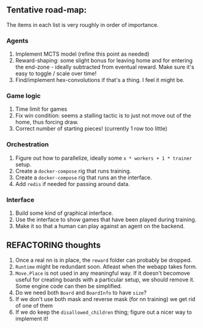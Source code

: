 ## Tentative road-map:
The items in each list is very roughly in order of importance.

### Agents
1. Implement MCTS model (refine this point as needed)
2. Reward-shaping: some slight bonus for leaving home and for entering the end-zone - ideally subtracted from eventual reward. Make sure it's easy to toggle / scale over time!
3. Find/implement hex-convolutions if that's a thing. I feel it might be.

### Game logic
1. Time limit for games
2. Fix win condition: seems a stalling tactic is to just not move out of the home, thus forcing draw.
3. Correct number of starting pieces! (currently 1 row too little)

### Orchestration
1. Figure out how to parallelize, ideally some  `x * workers + 1 * trainer` setup.
2. Create a `docker-compose` rig that runs training.
3. Create a `docker-compose` rig that runs an the interface.
4. Add `redis` if needed for passing around data.

### Interface
1. Build some kind of graphical interface.
2. Use the interface to show games that have been played during training.
3. Make it so that a human can play against an agent on the backend.

## REFACTORING thoughts
1. Once a real nn is in place, the `reward` folder can probably be dropped.
2. `Runtime` might be redundant soon. Atleast when the webapp takes form.
3. `Move.Place` is not used in any meaningful way. If it doesn't becomove useful for creating boards with a particular setup, we should remove it. Some engine code can then be simplified.
4. Do we need both `Board` and `BoardInfo` to have `size`?
5. If we don't use both mask and reverse mask (for nn training) we get rid of one of them
6. If we do keep the `disallowed_children` thing; figure out a nicer way to implement it!
